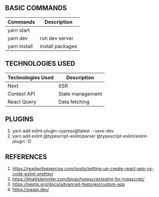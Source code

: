 ## BASIC COMMANDS
|      Commands     |   Description   |
| ----------------- | --------------- |
| yarn start        |                 |
| yarn dev          | run dev server  |
| yarn install      | install packages|


## TECHNOLOGIES USED
|  Technologies Used   |    Description    |
| ------------------   | ------------------|
| Next                 |   SSR             |
| Context API          |  State management  |
| React Query          |   Data fetching   |

## PLUGINS
1. yarn add eslint-plugin-cypress@latest --save-dev
2. yarn add eslint @typescript-eslint/parser @typescript-eslint/eslint-plugin -D

## REFERENCES
1. https://readwriteexercise.com/posts/setting-up-create-react-app-vs-code-eslint-prettier/
2. https://khalilstemmler.com/blogs/typescript/eslint-for-typescript/
3. https://nextjs.org/docs/advanced-features/custom-app
4. https://swapi.dev/


